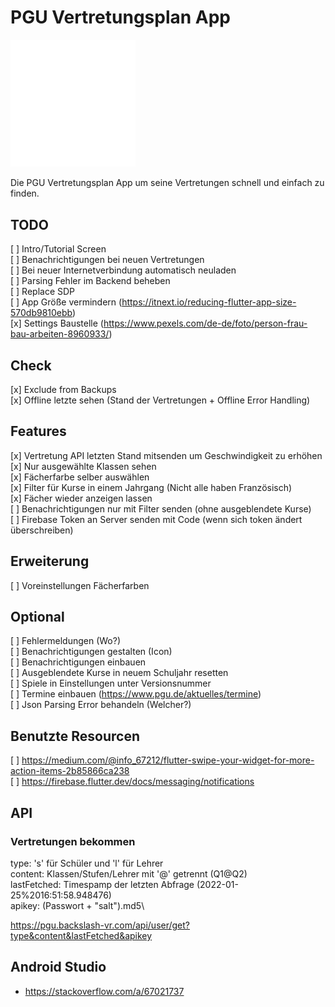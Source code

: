 # PGU Vertretungsplan App

<img src="./assets/pgu.svg" width="200">

Die PGU Vertretungsplan App um seine Vertretungen schnell und einfach zu finden.

## TODO
[ ] Intro/Tutorial Screen\
[ ] Benachrichtigungen bei neuen Vertretungen\
[ ] Bei neuer Internetverbindung automatisch neuladen\
[ ] Parsing Fehler im Backend beheben\
[ ] Replace SDP\
[ ] App Größe vermindern (https://itnext.io/reducing-flutter-app-size-570db9810ebb) \
[x] Settings Baustelle (https://www.pexels.com/de-de/foto/person-frau-bau-arbeiten-8960933/)

## Check
[x] Exclude from Backups\
[x] Offline letzte sehen (Stand der Vertretungen + Offline Error Handling)

## Features
[x] Vertretung API letzten Stand mitsenden um Geschwindigkeit zu erhöhen\
[x] Nur ausgewählte Klassen sehen\
[x] Fächerfarbe selber auswählen\
[x] Filter für Kurse in einem Jahrgang (Nicht alle haben Französisch)\
[x] Fächer wieder anzeigen lassen\
[ ] Benachrichtigungen nur mit Filter senden (ohne ausgeblendete Kurse)\
[ ] Firebase Token an Server senden mit Code (wenn sich token ändert überschreiben)

## Erweiterung
[ ] Voreinstellungen Fächerfarben

## Optional
[ ] Fehlermeldungen (Wo?)\
[ ] Benachrichtigungen gestalten (Icon)\
[ ] Benachrichtigungen einbauen\
[ ] Ausgeblendete Kurse in neuem Schuljahr resetten\
[ ] Spiele in Einstellungen unter Versionsnummer\
[ ] Termine einbauen (https://www.pgu.de/aktuelles/termine)\
[ ] Json Parsing Error behandeln (Welcher?)

## Benutzte Resourcen
[ ] https://medium.com/@info_67212/flutter-swipe-your-widget-for-more-action-items-2b85866ca238 \
[ ] https://firebase.flutter.dev/docs/messaging/notifications

## API

### Vertretungen bekommen
type: 's' für Schüler und 'l' für Lehrer\
content: Klassen/Stufen/Lehrer mit '@' getrennt (Q1@Q2)\
lastFetched: Timespamp der letzten Abfrage (2022-01-25%2016:51:58.948476)\
apikey: (Passwort + "salt").md5\

https://pgu.backslash-vr.com/api/user/get?type&content&lastFetched&apikey

## Android Studio
- https://stackoverflow.com/a/67021737

